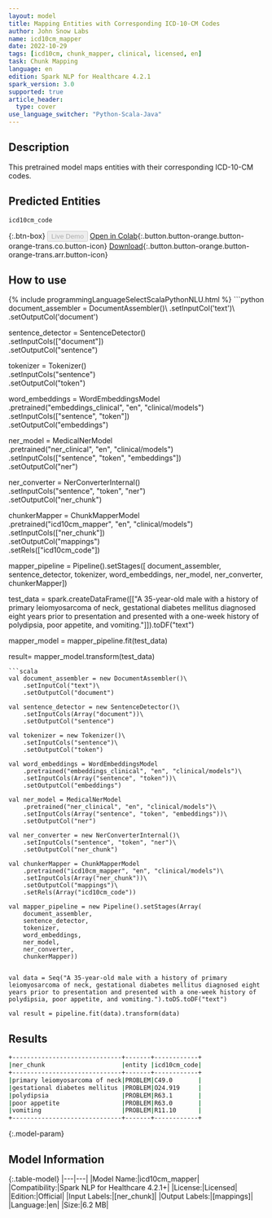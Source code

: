```yaml
---
layout: model
title: Mapping Entities with Corresponding ICD-10-CM Codes
author: John Snow Labs
name: icd10cm_mapper
date: 2022-10-29
tags: [icd10cm, chunk_mapper, clinical, licensed, en]
task: Chunk Mapping
language: en
edition: Spark NLP for Healthcare 4.2.1
spark_version: 3.0
supported: true
article_header:
  type: cover
use_language_switcher: "Python-Scala-Java"
---
```


## Description

This pretrained model maps entities with their corresponding ICD-10-CM codes.

## Predicted Entities

`icd10cm_code`

{:.btn-box}
<button class="button button-orange" disabled>Live Demo</button>
[Open in Colab](https://colab.research.google.com/github/JohnSnowLabs/spark-nlp-workshop/blob/master/tutorials/Certification_Trainings/Healthcare/26.Chunk_Mapping.ipynb){:.button.button-orange.button-orange-trans.co.button-icon}
[Download](https://s3.amazonaws.com/auxdata.johnsnowlabs.com/clinical/models/icd10cm_mapper_en_4.2.1_3.0_1667082016627.zip){:.button.button-orange.button-orange-trans.arr.button-icon}

## How to use



<div class="tabs-box" markdown="1">
{% include programmingLanguageSelectScalaPythonNLU.html %}
```python
document_assembler = DocumentAssembler()\
    .setInputCol('text')\
    .setOutputCol('document')

sentence_detector = SentenceDetector()\
    .setInputCols(["document"])\
    .setOutputCol("sentence")

tokenizer = Tokenizer()\
    .setInputCols("sentence")\
    .setOutputCol("token")

word_embeddings = WordEmbeddingsModel\
    .pretrained("embeddings_clinical", "en", "clinical/models")\
    .setInputCols(["sentence", "token"])\
    .setOutputCol("embeddings")

ner_model = MedicalNerModel\
    .pretrained("ner_clinical", "en", "clinical/models")\
    .setInputCols(["sentence", "token", "embeddings"])\
    .setOutputCol("ner")

ner_converter = NerConverterInternal()\
    .setInputCols("sentence", "token", "ner")\
    .setOutputCol("ner_chunk")

chunkerMapper = ChunkMapperModel\
    .pretrained("icd10cm_mapper", "en", "clinical/models")\
    .setInputCols(["ner_chunk"])\
    .setOutputCol("mappings")\
    .setRels(["icd10cm_code"])

mapper_pipeline = Pipeline().setStages([
    document_assembler,
    sentence_detector,
    tokenizer, 
    word_embeddings,
    ner_model, 
    ner_converter, 
    chunkerMapper])


test_data = spark.createDataFrame([["A 35-year-old male with a history of primary leiomyosarcoma of neck, gestational diabetes mellitus diagnosed eight years prior to presentation and presented with a one-week history of polydipsia, poor appetite, and vomiting."]]).toDF("text")

mapper_model = mapper_pipeline.fit(test_data)

result= mapper_model.transform(test_data)
```
```scala
val document_assembler = new DocumentAssembler()\
    .setInputCol("text")\
    .setOutputCol("document")

val sentence_detector = new SentenceDetector()\
    .setInputCols(Array("document"))\
    .setOutputCol("sentence")

val tokenizer = new Tokenizer()\
    .setInputCols("sentence")\
    .setOutputCol("token")

val word_embeddings = WordEmbeddingsModel
    .pretrained("embeddings_clinical", "en", "clinical/models")\
    .setInputCols(Array("sentence", "token"))\
    .setOutputCol("embeddings")

val ner_model = MedicalNerModel
    .pretrained("ner_clinical", "en", "clinical/models")\
    .setInputCols(Array("sentence", "token", "embeddings"))\
    .setOutputCol("ner")

val ner_converter = new NerConverterInternal()\
    .setInputCols("sentence", "token", "ner")\
    .setOutputCol("ner_chunk")

val chunkerMapper = ChunkMapperModel
    .pretrained("icd10cm_mapper", "en", "clinical/models")\
    .setInputCols(Array("ner_chunk"))\
    .setOutputCol("mappings")\
    .setRels(Array("icd10cm_code")) 

val mapper_pipeline = new Pipeline().setStages(Array(
    document_assembler,
    sentence_detector,
    tokenizer, 
    word_embeddings,
    ner_model, 
    ner_converter, 
    chunkerMapper))


val data = Seq("A 35-year-old male with a history of primary leiomyosarcoma of neck, gestational diabetes mellitus diagnosed eight years prior to presentation and presented with a one-week history of polydipsia, poor appetite, and vomiting.").toDS.toDF("text")

val result = pipeline.fit(data).transform(data) 
```
</div>

## Results

```bash
+------------------------------+-------+------------+
|ner_chunk                     |entity |icd10cm_code|
+------------------------------+-------+------------+
|primary leiomyosarcoma of neck|PROBLEM|C49.0       |
|gestational diabetes mellitus |PROBLEM|O24.919     |
|polydipsia                    |PROBLEM|R63.1       |
|poor appetite                 |PROBLEM|R63.0       |
|vomiting                      |PROBLEM|R11.10      |
+------------------------------+-------+------------+
```

{:.model-param}
## Model Information

{:.table-model}
|---|---|
|Model Name:|icd10cm_mapper|
|Compatibility:|Spark NLP for Healthcare 4.2.1+|
|License:|Licensed|
|Edition:|Official|
|Input Labels:|[ner_chunk]|
|Output Labels:|[mappings]|
|Language:|en|
|Size:|6.2 MB|